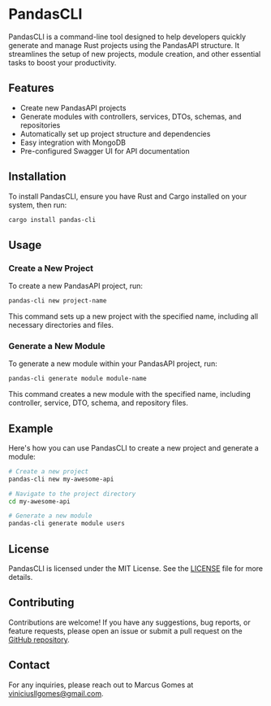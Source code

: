 # PandasCLI

PandasCLI is a command-line tool designed to help developers quickly generate and manage Rust projects using the PandasAPI structure. It streamlines the setup of new projects, module creation, and other essential tasks to boost your productivity.

## Features

- Create new PandasAPI projects
- Generate modules with controllers, services, DTOs, schemas, and repositories
- Automatically set up project structure and dependencies
- Easy integration with MongoDB
- Pre-configured Swagger UI for API documentation

## Installation

To install PandasCLI, ensure you have Rust and Cargo installed on your system, then run:

```sh
cargo install pandas-cli
```

## Usage

### Create a New Project

To create a new PandasAPI project, run:

```sh
pandas-cli new project-name
```

This command sets up a new project with the specified name, including all necessary directories and files.

### Generate a New Module

To generate a new module within your PandasAPI project, run:

```sh
pandas-cli generate module module-name
```

This command creates a new module with the specified name, including controller, service, DTO, schema, and repository files.

## Example

Here's how you can use PandasCLI to create a new project and generate a module:

```sh
# Create a new project
pandas-cli new my-awesome-api

# Navigate to the project directory
cd my-awesome-api

# Generate a new module
pandas-cli generate module users
```

## License

PandasCLI is licensed under the MIT License. See the [LICENSE](LICENSE) file for more details.

## Contributing

Contributions are welcome! If you have any suggestions, bug reports, or feature requests, please open an issue or submit a pull request on the [GitHub repository](https://github.com/yourusername/pandas-cli).

## Contact

For any inquiries, please reach out to Marcus Gomes at viniciusllgomes@gmail.com.
